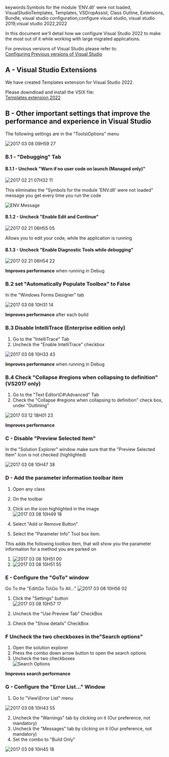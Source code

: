keywords:Symbols for the module 'ENV.dll' were not loaded, VisualStudioTemplates, Templates, VSDropAssist, Class Outline, Extensions, Bundle, visual studio configuration,configure visual studio, visual studio 2019,visual studio 2022,2022

In this document we'll detail how we configure Visual Studio 2022 to make the most out of it while working with large migrated applications.

For previous versions of Visual Studio please refer to:  
[Configuring Previous versions of Visual Studio](http://doc.fireflymigration.com/configuring-previous-versions-of-visual-studio.html)


## A - Visual Studio Extensions
We have created Templates extension for Visual Studio 2022.  

Please downdload and install the VSIX file:   
[Templates extension 2022](https://github.com/FireflyMigration/VisualStudioTemplates2022/releases)

## B - Other important settings that improve the performance and experience in Visual Studio
The following settings are in the  "Tools\Options" menu

![2017 03 08 09H59 27](2022-01-03_15h49_50.png)


### B.1 - "Debugging" Tab
#### B.1.1 - Uncheck "Warn if no user code on launch (Managed only)"

![2017 02 21 07H32 11](2017-02-21_07h32_11.png)

This eliminates the "Symbols for the module 'ENV.dll' were not loaded" message you get every time you run the code

![ENV Message](ENV_message.png)

#### B.1.2 - Uncheck "Enable Edit and Continue"

![2017 02 21 06H55 05](2017-02-21_06h55_05.png)

Allows you to edit your code, while the application is running

#### B.1.3 - Uncheck "Enable Diagnostic Tools while debugging"

![2017 02 21 06H54 22](2017-02-21_06h54_22.png)

**Improves performance** when running in Debug

### B.2 set "Automatically Populate Toolbox" to False
In the "Windows Forms Designer" tab

![2017 03 08 10H31 14](2017-03-08_10h31_14.png)

**Improves performance** after each build

### B.3 Disable IntelliTrace (Enterprise edition only)
1. Go to the "IntelliTrace" Tab
2. Uncheck the "Enable IntelliTrace" checkbox

![2017 03 08 10H33 43](2017-03-08_10h33_43.png)

**Improves performance** when running in Debug



### B.4 Check "Collapse #regions when collapsing to definition" (VS2017 only)
1. Go to the "Text Editor\C#\Advanced" Tab
2. Check the "Collapse #regions when collapsing to definition" check box, under "Outlining"  

![2017 03 12 18H01 23](2017-03-12_18h01_23.png)  

**Improves performance**

### C - Disable "Preview Selected Item"
In the "Solution Explorer" window make sure that the "Preview Selected Item" Icon is not checked (highlighted)  

![2017 03 08 10H47 38](2022-01-03_15h48_31.png)

### D - Add the parameter information toolbar item
1. Open any class 
2. On the toolbar
3. Click on the icon highlighted in the image  
![2017 03 08 10H49 18](2022-01-03_15h51_52.png)

4. Select "Add or Remove Button"
5. Select the "Parameter Info" Tool box item.

This adds the following toolbox item, that will show you the parameter information for a method you are parked on

1. ![2017 03 08 10H51 00](2017-03-08_10h51_00.png)
2. ![2017 03 08 10H51 55](2017-03-08_10h51_55.png)

### E - Configure the "GoTo" window
Go To the "Edit\Go To\Go To All..."
![2017 03 08 10H56 02](2022-01-03_15h46_52.png)

1. Click the "Settings" button  
![2017 03 08 10H57 17](2022-01-03_15h43_55.png)

2. Uncheck the "Use Preview Tab" CheckBox
3. Check the "Show details" CheckBox

### F Uncheck the two checkboxes in the"Search options"
1. Open the solution explorer
2. Press the combo down arrow button to open the search options
3. Uncheck the two checkboxes  
![Search Options](2022-01-03_15h56_20.png)  

**Improves search performance**

### G - Configure the "Error List..." Window
1. Go to "View\Error List" menu  

![2017 03 08 10H43 55](2022-01-03_16h13_48.png)

2. Uncheck the "Warnings" tab by clicking on it (Our preference, not mandatory)
3. Uncheck the "Messages" tab by clicking on it (Our preference, not mandatory)
4. Set the combo to "Build Only"  

![2017 03 08 10H45 18](2022-01-03_16h16_42.png)

